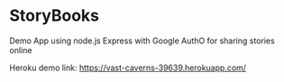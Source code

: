 # StoryBooks
Demo App using node.js Express with Google AuthO for sharing stories online

Heroku demo link: https://vast-caverns-39639.herokuapp.com/
